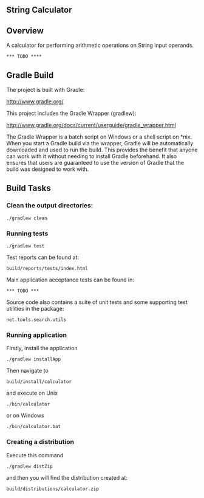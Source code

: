 String Calculator
-----------------

## Overview

A calculator for performing arithmetic operations on String input operands.

	*** TODO ****


## Gradle Build

The project is built with Gradle:

http://www.gradle.org/

This project includes the Gradle Wrapper (gradlew):

http://www.gradle.org/docs/current/userguide/gradle_wrapper.html

The Gradle Wrapper is a batch script on Windows or a shell script on *nix. When you start a Gradle build via the wrapper, Gradle will be automatically downloaded and used to run the build. This provides the benefit that anyone can work with it without needing to install Gradle beforehand. It also ensures that users are guaranteed to use the version of Gradle that the build was designed to work with.


## Build Tasks

### Clean the output directories:

	./gradlew clean

### Running tests

	./gradlew test
	
Test reports can be found at:

	build/reports/tests/index.html

Main application acceptance tests can be found in:

	*** TODO ***

Source code also contains a suite of unit tests and some supporting test utilities in the package:

	net.tools.search.utils

### Running application

Firstly, install the application

	./gradlew installApp
	
Then navigate to

	build/install/calculator

and execute on Unix

	./bin/calculator

or on Windows

	./bin/calculator.bat
	
### Creating a distribution

Execute this command

	./gradlew distZip
	
and then you will find the distribution created at:

	build/distributions/calculator.zip